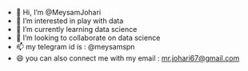 - 👋 Hi, I’m @MeysamJohari
- 👀 I’m interested in play with data
- 🌱 I’m currently learning data science
- 💞️ I’m looking to collaborate on data science
- 📫 my telegram id is : @meysamspn
- 😄 you can also connect me with my email : mr.johari67@gmail.com


<!---
MeysamJohari/MeysamJohari is a ✨ special ✨ repository because its `README.md` (this file) appears on your GitHub profile.
You can click the Preview link to take a look at your changes.
--->
